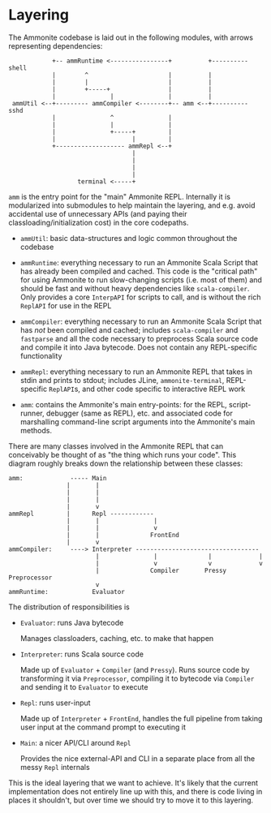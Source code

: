 Layering
========

The Ammonite codebase is laid out in the following modules, with arrows
representing dependencies:

```
            +-- ammRuntime <----------------+          +---------- shell
            |        ^                      |          |
            |        |                      |          |
            |        +-----+                |          |
            |               |               |          |
 ammUtil <--+--------- ammCompiler <--------+-- amm <--+---------- sshd
            |               ^               |
            |               |               |
            |               +-----+         |
            |                     |         |
            +------------------- ammRepl <--+
                                  |
                                  |
                                  |
                                  |
                   terminal <-----+

```

`amm` is the entry point for the "main" Ammonite REPL. Internally it is
modularized into submodules to help maintain the layering, and e.g. avoid
accidental use of unnecessary APIs (and paying their classloading/initialization
cost) in the core codepaths.

- `ammUtil`: basic data-structures and logic common throughout the codebase

- `ammRuntime`: everything necessary to run an Ammonite Scala Script that has
  already been compiled and cached. This code is the "critical path" for using
  Ammonite to run slow-changing scripts (i.e. most of them) and should be fast
  and without heavy dependencies like `scala-compiler`. Only provides a core
  `InterpAPI` for scripts to call, and is without the rich `ReplAPI` for use
  in the REPL

- `ammCompiler`: everything necessary to run an Ammonite Scala Script that
  has *not* been compiled and cached; includes `scala-compiler` and `fastparse`
  and all the code necessary to preprocess Scala source code and compile it
  into Java bytecode. Does not contain any REPL-specific functionality

- `ammRepl`: everything necessary to run an Ammonite REPL that takes in stdin
  and prints to stdout; includes JLine, `ammonite-terminal`, REPL-specific
  `ReplAPI`s, and other code specific to interactive REPL work

- `amm`: contains the Ammonite's main entry-points: for the REPL,
  script-runner, debugger (same as REPL), etc. and associated code for
  marshalling command-line script arguments into the Ammonite's main methods.

There are many classes involved in the Ammonite REPL that can conceivably be
thought of as "the thing which runs your code". This diagram roughly breaks
down the relationship between these classes:

```
amm:             ----- Main
                |       |
                |       |
                |       |
                |       v
ammRepl         |      Repl ------------
                |       |               |
                |       |               v
                |       |              FrontEnd
                |       v
ammCompiler:     ----> Interpreter ----------------------------------
                        |               |              |             |
                        |               v              v             v
                        |              Compiler       Pressy        Preprocessor
                        v
ammRuntime:            Evaluator
```

The distribution of responsibilities is

- `Evaluator`: runs Java bytecode

  Manages classloaders, caching, etc. to make that happen

- `Interpreter`: runs Scala source code
  
  Made up of `Evaluator` + `Compiler` (and `Pressy`). Runs source code by 
  transforming it via `Preprocessor`, compiling it to bytecode via `Compiler` 
  and sending it to `Evaluator` to execute 
 
- `Repl`: runs user-input

  Made up of `Interpreter` + `FrontEnd`, handles the full pipeline from taking
  user input at the command prompt to executing it 

- `Main`: a nicer API/CLI around `Repl`

  Provides the nice external-API and CLI in a separate place from all the 
  messy `Repl` internals
  
  
This is the ideal layering that we want to achieve. It's likely that the 
current implementation does not entirely line up with this, and there is code
living in places it shouldn't, but over time we should try to move it to this
layering.